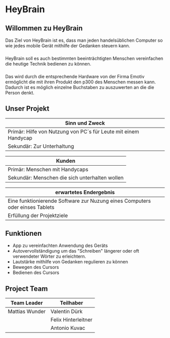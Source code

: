 # HeyBrain

## Willommen zu HeyBrain
Das Ziel von HeyBrain ist es, dass man jeden handelsüblichen Computer so wie jedes mobile Gerät mithilfe der Gedanken steuern kann.

###

HeyBrain soll es auch bestimmten beeinträchtigten Menschen vereinfachen die heutige Technik bedienen zu können.   

###

Das wird durch die entsprechende Hardware von der Firma Emotiv ermöglicht die mit ihren Produkt den p300 des Menschen messen kann. Dadurch ist es möglich einzelne Buchstaben zu auszuwerten an die die Person denkt.

## Unser Projekt

| Sinn und Zweck |
| ----------|
| Primär: Hilfe von Nutzung von PC´s für Leute mit einem Handycap |
|Sekundär: Zur Unterhaltung|

| Kunden |
| ---------- |
| Primär: Menschen mit Handycaps |
| Sekundär: Menschen die sich unterhalten wollen |

| erwartetes Endergebnis |
|  ---------- |
| Eine funktionierende Software zur Nuzung eines Computers oder einses Tablets |
| Erfüllung der Projektziele |


## Funktionen
- App zu vereinfachten Anwendung des Geräts
- Autovervollständigung um das "Schreiben" längerer oder oft verwendeter Wörter zu erleichtern.
- Lautstärke mithilfe von Gedanken regulieren zu können 
- Bewegen des Cursors
- Bedienen des Cursors
  

## Project Team

|Team Leader                    |Teilhaber                    |
|-------------------------------|-----------------------------|
|Mattias Wunder                 |Valentin Dürk                |
|                               |Felix Hinterleitner          |
|                               |Antonio Kuvac                |
